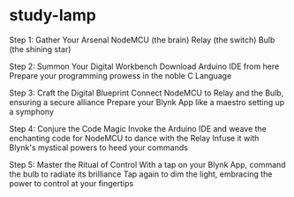 # study-lamp

Step 1: Gather Your Arsenal
NodeMCU (the brain)
Relay (the switch)
Bulb (the shining star)

Step 2: Summon Your Digital Workbench
Download Arduino IDE from here
Prepare your programming prowess in the noble C Language

Step 3: Craft the Digital Blueprint
Connect NodeMCU to Relay and the Bulb, ensuring a secure alliance
Prepare your Blynk App like a maestro setting up a symphony

Step 4: Conjure the Code Magic
Invoke the Arduino IDE and weave the enchanting code for NodeMCU to dance with the Relay
Infuse it with Blynk's mystical powers to heed your commands

Step 5: Master the Ritual of Control
With a tap on your Blynk App, command the bulb to radiate its brilliance
Tap again to dim the light, embracing the power to control at your fingertips
